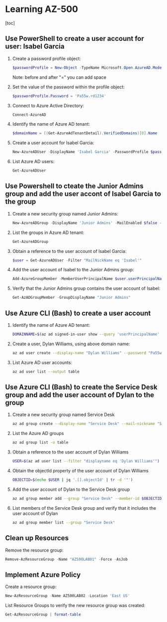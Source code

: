 # Learning AZ-500

[toc]

## Use PowerShell to create a user account for user: Isabel Garcia

1. Create a password profile object:

   ```powershell
   $passwordProfile = New-Object -TypeName Microsoft.Open.AzureAD.Model.PasswordProfile
   ```

   Note: before and after "=" you can add space

   

2. Set the value of the password within the profile object:

   ```powershell
   $passwordProfile.Password = 'Pa55w.rd1234'
   ```

   

3. Connect to Azure Active Directory:

   ```powershell
   Connect-AzureAD
   ```

   

4. Identify the name of Azure AD tenant:

   ```powershell
   $domainName = ((Get-AzureAdTenantDetail).VerifiedDomains)[0].Name
   ```

   

5. Create a user account for Isabel Garcia:

   ```powershell
   New-AzureADUser -DisplayName 'Isabel Garcia' -PasswordProfile $passwordProfile -UserPrincipalName "Isabel@$domainName" - AccountEnabled $true -MailNickName 'Isabel'
   ```

   

6. List Azure AD users:

   ```powershell
   Get-AzureADUser
   ```



## Use Powershell to cteate the Junior Admins group and add the user accont of Isabel Garcia to the group

1. Create a new security group named Junior Admins:

   ```powershell
   New-AzureADGroup -DisplayName 'Junior Admins' -MailEnabled $false -SecurityEnabled $true -MailNickName JuniorAdmins
   ```

   

2. List the groups in Azure AD tenant:

   ```powershell
   Get-AzureADGroup
   ```

   

3. Obtain a reference to the user account of Isabel Garcia:

   ```powershell
   $user = Get-AzureADUser -Filter "MailNickName eq 'Isabel'"
   ```

   

4. Add the user account of Isabel to the Junior Admins group:

   ```powershell
   Add-AzureGroupMember -MemberUserPrincipalName $user.userPrincipalName -TargetGroupDisplayName "Junior Admins"
   ```

   

5. Verify that the Junior Admins group contains the user account of Isabel:

   ```powershell
   Get-AzADGroupMember -GroupDisplayName "Junior Admins"
   ```



## Use Azure CLI (Bash) to create a user account

1. Identify the name of Azure AD tenant:

   ```bash
   DOMAINNAME=$(az ad signed-in-user show --query 'userPrincipalName' | cut -d '@' -f 2 | sed 's/\"//')
   ```

   

2. Create a user, Dylan Williams, using above domain name:

   ```bash
   az ad user create --display-name "Dylan Williams" --password "Pa55w.rd1234" --user-principal-name Dylan@DOMAINNAME
   ```

   

3. List Azure AD user accounts:

   ```bash
   az ad user list --output table
   ```

   

## Use Azure CLI (Bash) to create the Service Desk group and add the user account of Dylan to the group

1. Create a new security group named Service Desk

   ```bash
   az ad group create --display-name "Service Desk" --mail-nickname "ServiceDesk"
   ```

   

2. List the Azure AD groups

   ```bash
   az ad group list -o table
   ```

   

3. Obtain a reference to the user account of Dylan Williams

   ```bash
   USER=$(az ad user list --filter "displayname eq 'Dylan Williams'")
   ```

   

4. Obtain the objectId property of the user account of Dylan Williams

   ```bash
   OBJECTID=$(echo $USER | jq '.[].objectId' | tr -d '"')
   ```

   

5. Add the user account of Dylan to the Service Desk group

   ```bash
   az ad group member add --group "Service Desk" --member-id $OBJECTID
   ```

   

6. List members of the Service Desk group and verify that it includes the user account of Dylan

   ```bash
   az ad group member list --group "Service Desk"
   ```

   

## Clean up Resources

Remove the resource group:

```powershell
Remove-AzResourceGroup -Name "AZ500LAB01" -Force -AsJob
```



## Implement Azure Policy

Create a resource group:

```powershell
New-AzResourceGroup -Name AZ500LAB02 -Location 'East US'
```



List Resource Groups to verify the new resource group was created:

```powershell
Get-AzResourceGroup | format-table
```

